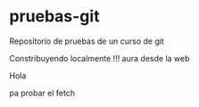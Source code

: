 # pruebas-git
Repositorio de pruebas de un curso de git

Constribuyendo localmente !!!
aura desde la web

Hola

pa probar el fetch

